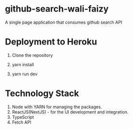 # github-search-wali-faizy

A single page application that consumes github search API

# Deployment to Heroku

1. Clone the repository

2. yarn install

3. yarn run dev

# Technology Stack

1. Node with YARN for managing the packages.
2. ReactJS(NextJS) - for the UI development and integration.
3. TypeScript
4. Fetch API
